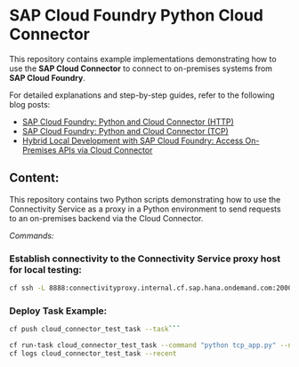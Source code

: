 # SAP Cloud Foundry Python Cloud Connector

This repository contains example implementations demonstrating how to use the **SAP Cloud Connector** to connect to on-premises systems from **SAP Cloud Foundry**.

For detailed explanations and step-by-step guides, refer to the following blog posts:

- [SAP Cloud Foundry: Python and Cloud Connector (HTTP)](https://community.sap.com/t5/technology-blogs-by-sap/sap-cloud-foundry-python-and-cloud-connector-http/ba-p/13965916)  
- [SAP Cloud Foundry: Python and Cloud Connector (TCP)](https://community.sap.com/t5/technology-blogs-by-sap/sap-cloud-foundry-python-and-cloud-connector-tcp/ba-p/13967140)  
- [Hybrid Local Development with SAP Cloud Foundry: Access On-Premises APIs via Cloud Connector](https://community.sap.com/t5/technology-blogs-by-sap/hybrid-local-development-with-sap-cloud-foundry-access-on-premises-apis-via/ba-p/13967660)  


## Content:

This repository contains two Python scripts demonstrating how to use the Connectivity Service as a proxy in a Python environment to send requests to an on-premises backend via the Cloud Connector.

*Commands:*

### Establish connectivity to the Connectivity Service proxy host for local testing:

```bash
cf ssh -L 8888:connectivityproxy.internal.cf.sap.hana.ondemand.com:20003 myapp 
```

### Deploy Task Example:

```bash 
cf push cloud_connector_test_task --task```

cf run-task cloud_connector_test_task --command "python tcp_app.py" --name example_task
cf logs cloud_connector_test_task --recent
```
